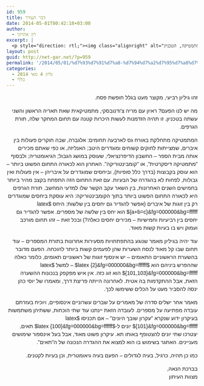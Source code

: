 ```yaml
---
id: 959
title: דבר העורך
date: 2014-05-01T00:42:18+03:00
author:
  - רון אהרוני
excerpt: |
  <p style="direction: rtl;"><img class="alignright" alt="רון אהרוני,הפקולטה למתמטיקה, הטכניון" src="http://net-gar.net/wp-content/uploads/2014/01/orech.jpg" width="81" height="81" />מה יש לנו הפעם? ראיון עם מריה צ'ודנובסקי, מאמר שנוגע בהתפתחויות מסעירות אחרונות בתורת המספרים, מאמר אשר ישלים סדרה של מאמרים על שברים עשרוניים אינסופיים וכן כרגיל חידות, להנאתכם.</p>
layout: post
guid: http://net-gar.net/?p=959
permalink: '/2014/05/01/%d7%93%d7%91%d7%a8-%d7%94%d7%a2%d7%95%d7%a8%d7%9a-4/'
categories:
  - גליון 4 מאי 2014
  - כללי
---
```

<p style="direction: rtl;">
  <span style="font-size: 14px; line-height: 1.5em; font-family: arial, helvetica, sans-serif;">זהו גיליון רביעי, מקוצר מעט בגלל חופשת פסח.<br /> </span>
</p>

<p style="direction: rtl;">
  <span style="font-size: 14px; line-height: 1.5em; font-family: arial, helvetica, sans-serif;">מה יש לנו הפעם? ראיון עם מריה צ'ודנובסקי, מתמטיקאית שאת תאריה הראשון והשני עשתה בטכניון. זו תהיה הזדמנות לעשות היכרות קטנה עם תחום המחקר שלה, תורת הגרפים. </span>
</p>

<p style="direction: rtl;">
  <span style="font-size: 14px; line-height: 1.5em; font-family: arial, helvetica, sans-serif;">המתמטיקה מתחלקת באורח גס לארבעה תחומים: אלגברה, שבה חוקרים פעולות בין איברים, שמצייתות לחוקים קשוחים ומוגדרים היטב; האנליזה, או כפי שאתם מכירים אותה מבית הספר &#8211; החשבון הדיפרנציאלי, שעוסק במושג הגבול; הגיאומטריה; ולבסוף "מתמטיקה דיסקרטית", או "קומבינטוריקה". האחרון הוא לכאורה התחום הפשוט ביותר &#8211; הוא עוסק בקבוצות (בדרך כלל סופיות), וביחסים שמוגדרים על איבריהן &#8211; אין פעולות ואין גבולות, לפחות לא בהגדרה של הבעיות. עם זאת התחום הזה התפתח בקצב מהיר ביותר בחמישים השנים האחרונות, בין השאר עקב הקשר שלו למדעי המחשב. תורת הגרפים היא לכאורה התחום הפשוט ביותר בתוך הקומבינטוריקה: היא עוסקת ביחסים שמוגדרים רק בין זוגות של איברים (אפשר להגדיר גם יחסים בין שלשות: היחס $latex {a+b=c}&fg=000000&bg=ffffff$ הוא יחס בין שלשה של מספרים. אפשר להגדיר גם יחסים בין רביעיות וחמישיות &#8211; מכירים יחסים כאלה?) ובכל זאת &#8211; זהו תחום מורכב ועמוק ויש בו בעיות קשות מאוד. </span>
</p>

<p style="direction: rtl;">
  <span style="font-size: 14px; line-height: 1.5em; font-family: arial, helvetica, sans-serif;">עוד יהיה בגיליון מאמר שנוגע בהתפתחויות מסעירות אחרונות בתורת המספרים &#8211; עוד תחום שבו קל מאוד לנסח השערות שהן לפעמים קשות ביותר להוכחה. הפעם מדובר בהשערת הראשוניים התאומים &#8211; יש אינסוף זוגות של ראשוניים תאומים, כלומר כאלה שההפרש ביניהם הוא $latex {2}&fg=000000&bg=ffffff$ &#8211; למשל $latex {101,103}&fg=000000&bg=ffffff$ הוא זוג כזה. אין איש מפקפק בנכונות ההשערה הזאת, אבל ההתקדמות בה אטית. לאחרונה הייתה פריצת דרך, ומאמרו של יוסי כהן ינסה להסביר מעט על הכלים ששימשו לכך. </span>
</p>

<p style="direction: rtl;">
  <span style="font-size: 14px; line-height: 1.5em; font-family: arial, helvetica, sans-serif;">מאמר אחר ישלים סדרה של מאמרים על שברים עשרוניים אינסופיים, ויוכיח בעזרתם עובדה מפתיעה על מספרים. לעובדה הזאת יינתנו עוד שתי הוכחות, ששתיהן משתמשות בעיקרון ידוע שנקרא "עקרון שובך היונים" &#8211; אם תכניסו $latex {101}&fg=000000&bg=ffffff$ יונים ל-$latex {100}&fg=000000&bg=ffffff$ תאים, יצטרכו שתי יונים להצטופף באותו תא. עיקרון פשוט מאוד, אבל בעל אינספור שימושים מעניינים. האתגר בשימוש בו הוא למצוא את ההגדרה הנכונה של ה"תאים". </span>
</p>

<p style="direction: rtl;">
  <span style="font-size: 14px; line-height: 1.5em; font-family: arial, helvetica, sans-serif;">כמו כן תהיה, כרגיל, בעיה לגדולים &#8211; הפעם בעיה גיאומטרית, וכן בעיות לקטנים. </span>
</p>

<p style="direction: rtl;">
  <span style="font-family: arial, helvetica, sans-serif;"><span style="font-size: 14px; line-height: 1.5em;">בברכת הנאה,<br /> </span><span style="font-size: 14px; line-height: 1.5em;">מצוות העיתון</span></span>
</p>
